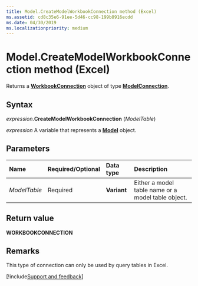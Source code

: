 ```yaml
---
title: Model.CreateModelWorkbookConnection method (Excel)
ms.assetid: cd8c35e6-91ee-5d46-cc98-199b8916ecdd
ms.date: 04/30/2019
ms.localizationpriority: medium
---
```



# Model.CreateModelWorkbookConnection method (Excel)

Returns a **[WorkbookConnection](Excel.WorkbookConnection.md)** object of type **[ModelConnection](Excel.modelconnection.md)**. 


## Syntax

_expression_.**CreateModelWorkbookConnection** (_ModelTable_)

_expression_ A variable that represents a **[Model](Excel.Model.md)** object.


## Parameters

|Name|Required/Optional|Data type|Description|
|:-----|:-----|:-----|:-----|
| _ModelTable_|Required|**Variant**|Either a model table name or a model table object.|

## Return value

**WORKBOOKCONNECTION**


## Remarks

This type of connection can only be used by query tables in Excel.




[!include[Support and feedback](~/includes/feedback-boilerplate.md)]